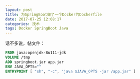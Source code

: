 ```yaml
---
layout: post
title: 为SpringBoot做了一个Docker的Dockerfile
date: 2017-07-25 12:08:17
categories: 技术
tags: Docker SpringBoot Java
---
```


话不多说，帖文件：

```dockerfile
FROM java:openjdk-8u111-jdk
VOLUME /tmp
ADD springboot.jar app.jar
ENV JAVA_OPTS=""
ENTRYPOINT [ "sh", "-c", "java $JAVA_OPTS -jar /app.jar" ]
```

